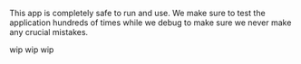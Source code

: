 This app is completely safe to run and use. We make sure to test the application hundreds of times while we debug to make sure we never make any crucial mistakes.


wip wip wip 
